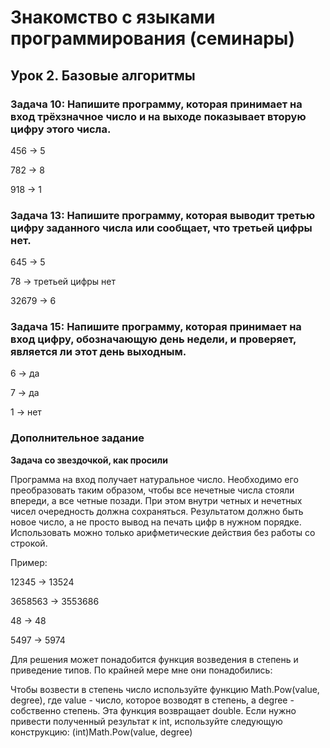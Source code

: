 # Знакомство с языками программирования (семинары)

## Урок 2. Базовые алгоритмы

### Задача 10: Напишите программу, которая принимает на вход трёхзначное число и на выходе показывает вторую цифру этого числа.

456 -> 5

782 -> 8

918 -> 1

### Задача 13: Напишите программу, которая выводит третью цифру заданного числа или сообщает, что третьей цифры нет.

645 -> 5

78 -> третьей цифры нет

32679 -> 6

### Задача 15: Напишите программу, которая принимает на вход цифру, обозначающую день недели, и проверяет, является ли этот день выходным.

6 -> да

7 -> да

1 -> нет

### Дополнительное задание

**Задача со звездочкой, как просили**

Программа на вход получает натуральное число. Необходимо его преобразовать таким образом, чтобы все нечетные числа стояли впереди, а все четные позади. При этом внутри четных и нечетных чисел очередность должна сохраняться. Результатом должно быть новое число, а не просто вывод на печать цифр в нужном порядке. Использовать можно только арифметические действия без работы со строкой.

Пример:

12345 -> 13524

3658563 -> 3553686

48 -> 48

5497 -> 5974

Для решения может понадобится функция возведения в степень и приведение типов. По крайней мере мне они понадобились:

Чтобы возвести в степень число используйте функцию Math.Pow(value, degree), где value - число, которое возводят в степень, а degree - собственно степень.
Эта функция возвращает double. Если нужно привести полученный результат к int, используйте следующую конструкцию: (int)Math.Pow(value, degree)